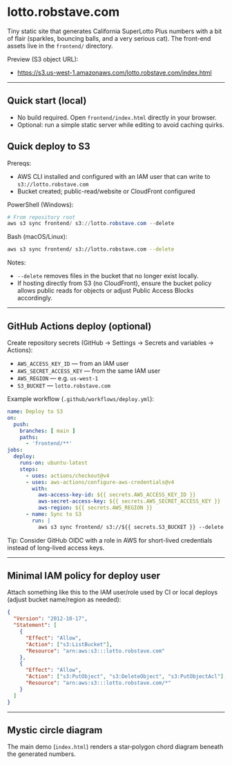 # lotto.robstave.com

Tiny static site that generates California SuperLotto Plus numbers with a bit of flair (sparkles, bouncing balls, and a very serious cat). The front-end assets live in the `frontend/` directory.

Preview (S3 object URL):
- https://s3.us-west-1.amazonaws.com/lotto.robstave.com/index.html

---

## Quick start (local)
- No build required. Open `frontend/index.html` directly in your browser.
- Optional: run a simple static server while editing to avoid caching quirks.

## Quick deploy to S3
Prereqs:
- AWS CLI installed and configured with an IAM user that can write to `s3://lotto.robstave.com`
- Bucket created; public-read/website or CloudFront configured

PowerShell (Windows):
```powershell
# From repository root
aws s3 sync frontend/ s3://lotto.robstave.com --delete
```

Bash (macOS/Linux):
```bash
aws s3 sync frontend/ s3://lotto.robstave.com --delete
```

Notes:
- `--delete` removes files in the bucket that no longer exist locally.
- If hosting directly from S3 (no CloudFront), ensure the bucket policy allows public reads for objects or adjust Public Access Blocks accordingly.

---

## GitHub Actions deploy (optional)
Create repository secrets (GitHub → Settings → Secrets and variables → Actions):
- `AWS_ACCESS_KEY_ID` — from an IAM user
- `AWS_SECRET_ACCESS_KEY` — from the same IAM user
- `AWS_REGION` — e.g. `us-west-1`
- `S3_BUCKET` — `lotto.robstave.com`

Example workflow (`.github/workflows/deploy.yml`):
```yaml
name: Deploy to S3
on:
  push:
    branches: [ main ]
    paths:
      - 'frontend/**'
jobs:
  deploy:
    runs-on: ubuntu-latest
    steps:
      - uses: actions/checkout@v4
      - uses: aws-actions/configure-aws-credentials@v4
        with:
          aws-access-key-id: ${{ secrets.AWS_ACCESS_KEY_ID }}
          aws-secret-access-key: ${{ secrets.AWS_SECRET_ACCESS_KEY }}
          aws-region: ${{ secrets.AWS_REGION }}
      - name: Sync to S3
        run: |
          aws s3 sync frontend/ s3://${{ secrets.S3_BUCKET }} --delete
```
Tip: Consider GitHub OIDC with a role in AWS for short-lived credentials instead of long-lived access keys.

---

## Minimal IAM policy for deploy user
Attach something like this to the IAM user/role used by CI or local deploys (adjust bucket name/region as needed):

```json
{
  "Version": "2012-10-17",
  "Statement": [
    {
      "Effect": "Allow",
      "Action": ["s3:ListBucket"],
      "Resource": "arn:aws:s3:::lotto.robstave.com"
    },
    {
      "Effect": "Allow",
      "Action": ["s3:PutObject", "s3:DeleteObject", "s3:PutObjectAcl"],
      "Resource": "arn:aws:s3:::lotto.robstave.com/*"
    }
  ]
}
```

---

## Mystic circle diagram
The main demo (`index.html`) renders a star‑polygon chord diagram beneath the generated numbers.
